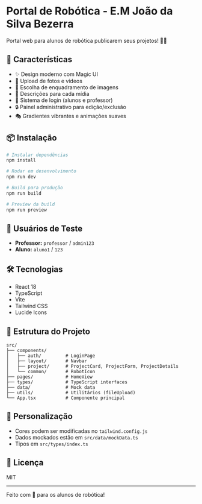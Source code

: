 # Portal de Robótica - E.M João da Silva Bezerra

Portal web para alunos de robótica publicarem seus projetos! 🤖✨

## 🚀 Características

- ✨ Design moderno com Magic UI
- 📸 Upload de fotos e vídeos
- 🎨 Escolha de enquadramento de imagens
- 📝 Descrições para cada mídia
- 👥 Sistema de login (alunos e professor)
- 🔒 Painel administrativo para edição/exclusão
- 🎭 Gradientes vibrantes e animações suaves

## 📦 Instalação
```bash
# Instalar dependências
npm install

# Rodar em desenvolvimento
npm run dev

# Build para produção
npm run build

# Preview da build
npm run preview
```

## 👥 Usuários de Teste

- **Professor:** `professor` / `admin123`
- **Aluno:** `aluno1` / `123`

## 🛠️ Tecnologias

- React 18
- TypeScript
- Vite
- Tailwind CSS
- Lucide Icons

## 📁 Estrutura do Projeto
```
src/
├── components/
│   ├── auth/         # LoginPage
│   ├── layout/       # Navbar
│   ├── project/      # ProjectCard, ProjectForm, ProjectDetails
│   └── common/       # RobotIcon
├── pages/            # HomeView
├── types/            # TypeScript interfaces
├── data/             # Mock data
├── utils/            # Utilitários (fileUpload)
└── App.tsx           # Componente principal
```

## 🎨 Personalização

- Cores podem ser modificadas no `tailwind.config.js`
- Dados mockados estão em `src/data/mockData.ts`
- Tipos em `src/types/index.ts`

## 📝 Licença

MIT

---

Feito com 💜 para os alunos de robótica!